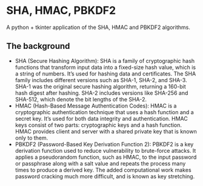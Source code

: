 # SHA, HMAC, PBKDF2

A python + tkinter application of the SHA, HMAC and PBKDF2 algorithms.

## The background

- SHA (Secure Hashing Algorithm): SHA is a family of cryptographic hash functions that transform input data into a fixed-size hash value, which is a string of numbers. It’s used for hashing data and certificates. The SHA family includes different versions such as SHA-1, SHA-2, and SHA-3. SHA-1 was the original secure hashing algorithm, returning a 160-bit hash digest after hashing. SHA-2 includes versions like SHA-256 and SHA-512, which denote the bit lengths of the SHA-2.
- HMAC (Hash-Based Message Authentication Codes): HMAC is a cryptographic authentication technique that uses a hash function and a secret key. It’s used for both data integrity and authentication. HMAC keys consist of two parts: cryptographic keys and a hash function. HMAC provides client and server with a shared private key that is known only to them.
- PBKDF2 (Password-Based Key Derivation Function 2): PBKDF2 is a key derivation function used to reduce vulnerability to brute-force attacks. It applies a pseudorandom function, such as HMAC, to the input password or passphrase along with a salt value and repeats the process many times to produce a derived key. The added computational work makes password cracking much more difficult, and is known as key stretching.
